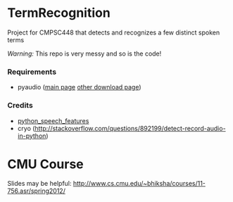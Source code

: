 # TermRecognition
Project for CMPSC448 that detects and recognizes a few distinct spoken terms

*Warning:* This repo is very messy and so is the code!

### Requirements ###
* pyaudio ([main page](http://people.csail.mit.edu/hubert/pyaudio/) [other download page](http://www.lfd.uci.edu/~gohlke/pythonlibs/#pyaudio))

### Credits ###
* [python_speech_features](https://github.com/jameslyons/python_speech_features)
* cryo (http://stackoverflow.com/questions/892199/detect-record-audio-in-python)

# CMU Course
Slides may be helpful:
http://www.cs.cmu.edu/~bhiksha/courses/11-756.asr/spring2012/
